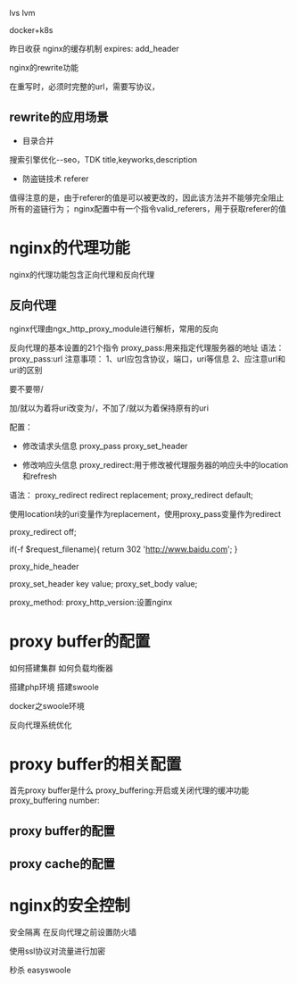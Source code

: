 


lvs
lvm

docker+k8s




昨日收获
nginx的缓存机制
expires:
add_header


nginx的rewrite功能

在重写时，必须时完整的url，需要写协议，




## rewrite的应用场景

- 目录合并

搜索引擎优化--seo，TDK
title,keyworks,description

- 防盗链技术
referer

值得注意的是，由于referer的值是可以被更改的，因此该方法并不能够完全阻止所有的盗链行为；
nginx配置中有一个指令valid_referers，用于获取referer的值





# nginx的代理功能
nginx的代理功能包含正向代理和反向代理


## 反向代理
nginx代理由ngx_http_proxy_module进行解析，常用的反向



反向代理的基本设置的21个指令
proxy_pass:用来指定代理服务器的地址
语法：proxy_pass:url
注意事项：
1、url应包含协议，端口，uri等信息
2、应注意url和uri的区别

要不要带/

加/就以为着将uri改变为/，不加了/就以为着保持原有的uri



配置：
- 修改请求头信息
proxy_pass
proxy_set_header


- 修改响应头信息
proxy_redirect:用于修改被代理服务器的响应头中的location和refresh


语法：
proxy_redirect redirect replacement;
proxy_redirect default;

使用location块的uri变量作为replacement，使用proxy_pass变量作为redirect



proxy_redirect off;

if(-f $request_filename){
	return 302 'http://www.baidu.com';
}




proxy_hide_header


proxy_set_header key value;
proxy_set_body value;


proxy_method:
proxy_http_version:设置nginx




# proxy buffer的配置




如何搭建集群
如何负载均衡器







搭建php环境
搭建swoole



docker之swoole环境


反向代理系统优化
# proxy buffer的相关配置
首先proxy buffer是什么
proxy_buffering:开启或关闭代理的缓冲功能
proxy_buffering
number:







## proxy buffer的配置




## proxy cache的配置






# nginx的安全控制

安全隔离
在反向代理之前设置防火墙


使用ssl协议对流量进行加密





秒杀
easyswoole





